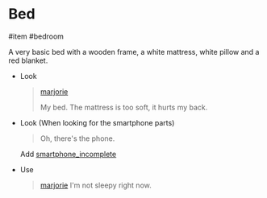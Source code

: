 # Bed

#item #bedroom 

A very basic bed with a wooden frame, a white mattress, white pillow and a red blanket.

- Look

  > [marjorie](characters/marjorie.md)
  >
  > My bed. The mattress is too soft, it hurts my back.

- Look (When looking for the smartphone parts)

  > Oh, there's the phone.

  Add [smartphone_incomplete](items/smartphone_incomplete.md)

- Use

  > [marjorie](characters/marjorie.md)
  > I'm not sleepy right now.
